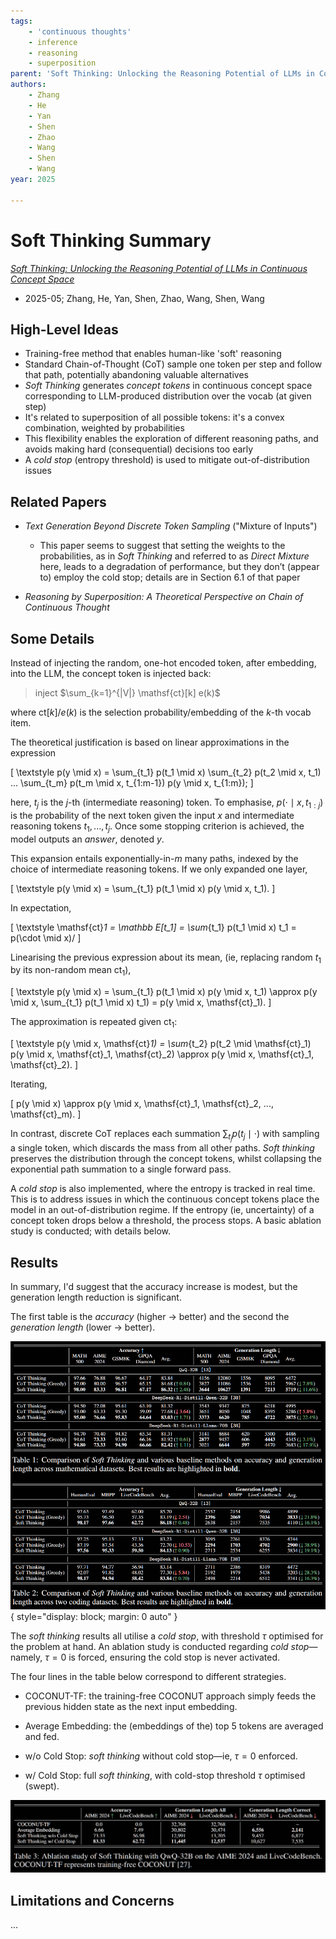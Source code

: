 ```yaml
---
tags:
    - 'continuous thoughts'
    - inference
    - reasoning
    - superposition
parent: 'Soft Thinking: Unlocking the Reasoning Potential of LLMs in Continuous Concept Space'
authors:
    - Zhang
    - He
    - Yan
    - Shen
    - Zhao
    - Wang
    - Shen
    - Wang
year: 2025

---
```

# Soft Thinking Summary

[*Soft Thinking: Unlocking the Reasoning Potential of LLMs in Continuous Concept Space*](https://arxiv.org/abs/2505.15778)

-   2025-05; Zhang, He, Yan, Shen, Zhao, Wang, Shen, Wang

## High-Level Ideas

-   Training-free method that enables human-like 'soft' reasoning
-   Standard Chain-of-Thought (CoT) sample one token per step and follow that path, potentially abandoning valuable alternatives
-   *Soft Thinking* generates *concept tokens* in continuous concept space corresponding to LLM-produced distribution over the vocab (at given step)
-   It's related to superposition of all possible tokens: it's a convex combination, weighted by probabilities
-   This flexibility enables the exploration of different reasoning paths, and avoids making hard (consequential) decisions too early
-   A *cold stop* (entropy threshold) is used to mitigate out-of-distribution issues

## Related Papers

-   *Text Generation Beyond Discrete Token Sampling* ("Mixture of Inputs")

    -   This paper seems to suggest that setting the weights to the probabilities, as in *Soft Thinking* and referred to as *Direct Mixture* here, leads to a degradation of performance, but they don’t (appear to) employ the cold stop; details are in Section 6.1 of that paper

-   *Reasoning by Superposition: A Theoretical Perspective on Chain of Continuous Thought*

## Some Details

Instead of injecting the random, one-hot encoded token, after embedding, into the LLM, the concept token is injected back:

> inject $\sum_{k=1}^{|V|} \mathsf{ct}[k] e(k)$

where $\mathsf{ct}[k]$/$e(k)$ is the selection probability/embedding of the $k$-th vocab item.

The theoretical justification is based on linear approximations in the expression

\[
    \textstyle
    p(y \mid x)
=   \sum_{t_1} p(t_1 \mid x) \sum_{t_2} p(t_2 \mid x, t_1) ... \sum_{t_m} p(t_m \mid x, t_{1:m-1}) p(y \mid x, t_{1:m});
\]

here, $t_j$ is the $j$-th (intermediate reasoning) token. To emphasise, $p(\cdot \mid x, t_{1:j})$ is the probability of the next token given the input $x$ and intermediate reasoning tokens $t_1, ..., t_j$. Once some stopping criterion is achieved, the model outputs an *answer*, denoted $y$.

This expansion entails exponentially-in-$m$ many paths, indexed by the choice of intermediate reasoning tokens. If we only expanded one layer,

\[
    \textstyle
    p(y \mid x)
=   \sum_{t_1} p(t_1 \mid x) p(y \mid x, t_1).
\]

In expectation,

\[
    \textstyle
    \mathsf{ct}_1
=   \mathbb E[t_1]
=   \sum_{t_1} p(t_1 \mid x) t_1
=   p(\cdot \mid x)/
\]

Linearising the previous expression about its mean, (ie, replacing random $t_1$ by its non-random mean $\mathsf{ct}_1$),

\[
    \textstyle
    p(y \mid x)
=   \sum_{t_1} p(t_1 \mid x) p(y \mid x, t_1)
\approx
    p(y \mid x, \sum_{t_1} p(t_1 \mid x) t_1)
=   p(y \mid x, \mathsf{ct}_1).
\]

The approximation is repeated given $\mathsf{ct}_1$:

\[
    \textstyle
    p(y \mid x, \mathsf{ct}_1)
=   \sum_{t_2} p(t_2 \mid \mathsf{ct}_1) p(y \mid x, \mathsf{ct}_1, \mathsf{ct}_2)
\approx
    p(y \mid x, \mathsf{ct}_1, \mathsf{ct}_2).
\]

Iterating,

\[
    p(y \mid x)
\approx
    p(y \mid x, \mathsf{ct}_1, \mathsf{ct}_2, ..., \mathsf{ct}_m).
\]

In contrast, discrete CoT replaces each summation $\sum_{t_j} p(t_j \mid \cdot)$ with sampling a single token, which discards the mass from all other paths. *Soft thinking* preserves the distribution through the concept tokens, whilst collapsing the exponential path summation to a single forward pass.

A *cold stop* is also implemented, where the entropy is tracked in real time. This is to address issues in which the continuous concept tokens place the model in an out-of-distribution regime. If the entropy (ie, uncertainty) of a concept token drops below a threshold, the process stops. A basic ablation study is conducted; with details below.

## Results

In summary, I'd suggest that the accuracy increase is modest, but the generation length reduction is significant.

The first table is the *accuracy* (higher → better) and the second the *generation length* (lower → better).

![\<img alt="Table of results" data-attachment-key="TXT5PX7V" width="859" height="731" src="attachments/TXT5PX7V.png" ztype="zimage"> | 859](attachments/TXT5PX7V.png){ style="display: block; margin: 0 auto" }

The *soft thinking* results all utilise a *cold stop*, with threshold $\tau$ optimised for the problem at hand. An ablation study is conducted regarding *cold stop*—namely, $\tau = 0$ is forced, ensuring the cold stop is never activated.

The four lines in the table below correspond to different strategies.

-   COCONUT-TF: the training-free COCONUT approach simply feeds the previous hidden state as the next input embedding.

-   Average Embedding: the (embeddings of the) top 5 tokens are averaged and fed.

-   w/o Cold Stop: *soft thinking* without cold stop—ie, $\tau = 0$ enforced.

-   w/ Cold Stop: full *soft thinking*, with cold-stop threshold $\tau$ optimised (swept).

![\<img alt="Ablation study" data-attachment-key="IVA9NW7K" width="1123" height="260" src="attachments/IVA9NW7K.png" ztype="zimage"> | 1123](attachments/IVA9NW7K.png)

## Limitations and Concerns

...

